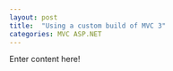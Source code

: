 ```yaml
---
layout: post
title:  "Using a custom build of MVC 3"
categories: MVC ASP.NET
---
```


Enter content here!
